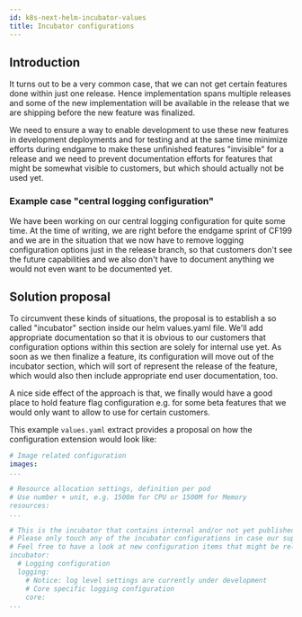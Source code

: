 ```yaml
---
id: k8s-next-helm-incubator-values
title: Incubator configurations
---
```


## Introduction

It turns out to be a very common case, that we can not get certain features done within just one release. Hence implementation spans multiple releases and some of the new implementation will be available in the release that we are shipping before the new feature was finalized.

We need to ensure a way to enable development to use these new features in development deployments and for testing and at the same time minimize efforts during endgame to make these unfinished features "invisible" for a release and we need to prevent documentation efforts for features that might be somewhat visible to customers, but which should actually not be used yet.

### Example case "central logging configuration"

We have been working on our central logging configuration for quite some time. At the time of writing, we are right before the endgame sprint of CF199 and we are in the situation that we now have to remove logging configuration options just in the release branch, so that customers don't see the future capabilities and we also don't have to document anything we would not even want to be documented yet.

## Solution proposal

To circumvent these kinds of situations, the proposal is to establish a so called "incubator" section inside our helm values.yaml file.
We'll add appropriate documentation so that it is obvious to our customers that configuration options within this section are solely for internal use yet.
As soon as we then finalize a feature, its configuration will move out of the incubator section, which will sort of represent the release of the feature, which would also then include appropriate end user documentation, too.

A nice side effect of the approach is that, we finally would have a good place to hold feature flag configuration e.g. for some beta features that we would only want to allow to use for certain customers.

This example `values.yaml` extract provides a proposal on how the configuration extension would look like:

```yaml
# Image related configuration
images:
...

# Resource allocation settings, definition per pod
# Use number + unit, e.g. 1500m for CPU or 1500M for Memory
resources:
...

# This is the incubator that contains internal and/or not yet published configuration pieces.
# Please only touch any of the incubator configurations in case our support teams ask you to.
# Feel free to have a look at new configuration items that might be released in future and make sure to ask any question you might have!
incubator:
  # Logging configuration
  logging:
    # Notice: log level settings are currently under development
    # Core specific logging configuration
    core:
...
```

